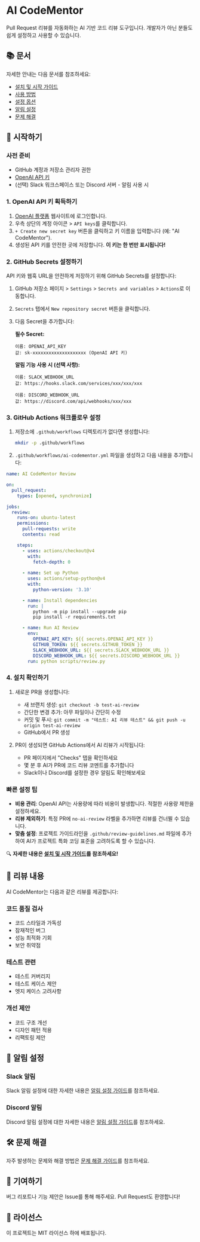 # AI CodeMentor

Pull Request 리뷰를 자동화하는 AI 기반 코드 리뷰 도구입니다. 개발자가 아닌 분들도 쉽게 설정하고 사용할 수 있습니다.

## 📚 문서

자세한 안내는 다음 문서를 참조하세요:

- [설치 및 시작 가이드](docs/installation.md)
- [사용 방법](docs/usage.md)
- [설정 옵션](docs/configuration.md)
- [알림 설정](docs/notifications.md)
- [문제 해결](docs/troubleshooting.md)

## 🚀 시작하기

### 사전 준비

- GitHub 계정과 저장소 관리자 권한
- [OpenAI API 키](https://platform.openai.com/api-keys)
- (선택) Slack 워크스페이스 또는 Discord 서버 - 알림 사용 시

### 1. OpenAI API 키 획득하기

1. [OpenAI 플랫폼](https://platform.openai.com/) 웹사이트에 로그인합니다.
2. 우측 상단의 계정 아이콘 > `API keys`를 클릭합니다.
3. `+ Create new secret key` 버튼을 클릭하고 키 이름을 입력합니다 (예: "AI CodeMentor").
4. 생성된 API 키를 안전한 곳에 저장합니다. **이 키는 한 번만 표시됩니다!**

### 2. GitHub Secrets 설정하기

API 키와 웹훅 URL을 안전하게 저장하기 위해 GitHub Secrets를 설정합니다:

1. GitHub 저장소 페이지 > `Settings` > `Secrets and variables` > `Actions`로 이동합니다.
2. `Secrets` 탭에서 `New repository secret` 버튼을 클릭합니다.
3. 다음 Secret을 추가합니다:

   **필수 Secret:**
   ```
   이름: OPENAI_API_KEY
   값: sk-xxxxxxxxxxxxxxxxxxxx (OpenAI API 키)
   ```
   
   **알림 기능 사용 시 (선택 사항):**
   ```
   이름: SLACK_WEBHOOK_URL
   값: https://hooks.slack.com/services/xxx/xxx/xxx
   ```
   
   ```
   이름: DISCORD_WEBHOOK_URL
   값: https://discord.com/api/webhooks/xxx/xxx
   ```

### 3. GitHub Actions 워크플로우 설정

1. 저장소에 `.github/workflows` 디렉토리가 없다면 생성합니다:
   ```bash
   mkdir -p .github/workflows
   ```

2. `.github/workflows/ai-codementor.yml` 파일을 생성하고 다음 내용을 추가합니다:

```yaml
name: AI CodeMentor Review

on:
  pull_request:
    types: [opened, synchronize]

jobs:
  review:
    runs-on: ubuntu-latest
    permissions:
      pull-requests: write
      contents: read

    steps:
      - uses: actions/checkout@v4
        with:
          fetch-depth: 0
          
      - name: Set up Python
        uses: actions/setup-python@v4
        with:
          python-version: '3.10'

      - name: Install dependencies
        run: |
          python -m pip install --upgrade pip
          pip install -r requirements.txt

      - name: Run AI Review
        env:
          OPENAI_API_KEY: ${{ secrets.OPENAI_API_KEY }}
          GITHUB_TOKEN: ${{ secrets.GITHUB_TOKEN }}
          SLACK_WEBHOOK_URL: ${{ secrets.SLACK_WEBHOOK_URL }}
          DISCORD_WEBHOOK_URL: ${{ secrets.DISCORD_WEBHOOK_URL }}
        run: python scripts/review.py
```

### 4. 설치 확인하기

1. 새로운 PR을 생성합니다:
   - 새 브랜치 생성: `git checkout -b test-ai-review`
   - 간단한 변경 추가: 아무 파일이나 간단히 수정
   - 커밋 및 푸시: `git commit -m "테스트: AI 리뷰 테스트" && git push -u origin test-ai-review`
   - GitHub에서 PR 생성

2. PR이 생성되면 GitHub Actions에서 AI 리뷰가 시작됩니다:
   - PR 페이지에서 "Checks" 탭을 확인하세요
   - 몇 분 후 AI가 PR에 코드 리뷰 코멘트를 추가합니다
   - Slack이나 Discord를 설정한 경우 알림도 확인해보세요

### 빠른 설정 팁

- **비용 관리**: OpenAI API는 사용량에 따라 비용이 발생합니다. 적절한 사용량 제한을 설정하세요.
- **리뷰 제외하기**: 특정 PR에 `no-ai-review` 라벨을 추가하면 리뷰를 건너뛸 수 있습니다.
- **맞춤 설정**: 프로젝트 가이드라인을 `.github/review-guidelines.md` 파일에 추가하여 AI가 프로젝트 특화 코딩 표준을 고려하도록 할 수 있습니다.

🔍 **자세한 내용은 [설치 및 시작 가이드](docs/installation.md)를 참조하세요!**

## 📝 리뷰 내용

AI CodeMentor는 다음과 같은 리뷰를 제공합니다:

### 코드 품질 검사
- 코드 스타일과 가독성
- 잠재적인 버그
- 성능 최적화 기회
- 보안 취약점

### 테스트 관련
- 테스트 커버리지
- 테스트 케이스 제안
- 엣지 케이스 고려사항

### 개선 제안
- 코드 구조 개선
- 디자인 패턴 적용
- 리팩토링 제안

## 📨 알림 설정

### Slack 알림
Slack 알림 설정에 대한 자세한 내용은 [알림 설정 가이드](docs/notifications.md#slack-알림-설정)를 참조하세요.

### Discord 알림
Discord 알림 설정에 대한 자세한 내용은 [알림 설정 가이드](docs/notifications.md#discord-알림-설정)를 참조하세요.

## 🛠️ 문제 해결

자주 발생하는 문제와 해결 방법은 [문제 해결 가이드](docs/troubleshooting.md)를 참조하세요.

## 🤝 기여하기

버그 리포트나 기능 제안은 Issue를 통해 해주세요. Pull Request도 환영합니다!

## 📄 라이선스

이 프로젝트는 MIT 라이선스 하에 배포됩니다.

